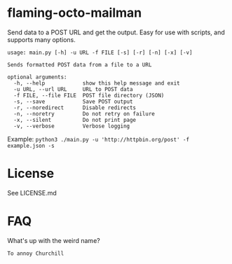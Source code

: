 flaming-octo-mailman 
====================
Send data to a POST URL and get the output. Easy for use with scripts, and supports many options.

```
usage: main.py [-h] -u URL -f FILE [-s] [-r] [-n] [-x] [-v]

Sends formatted POST data from a file to a URL

optional arguments:
  -h, --help            show this help message and exit
  -u URL, --url URL     URL to POST data
  -f FILE, --file FILE  POST file directory (JSON)
  -s, --save            Save POST output
  -r, --noredirect      Disable redirects
  -n, --noretry         Do not retry on failure
  -x, --silent          Do not print page
  -v, --verbose         Verbose logging
```

Example: ``` python3 ./main.py -u 'http://httpbin.org/post' -f example.json -s ```

License 
=======
See LICENSE.md

FAQ 
===
What's up with the weird name?
```
To annoy Churchill
```
